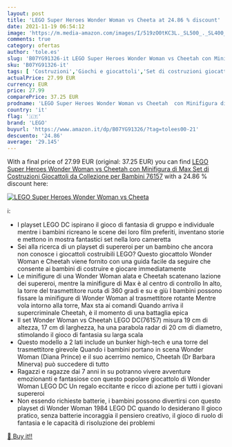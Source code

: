 ```yaml
---
layout: post
title: 'LEGO Super Heroes Wonder Woman vs Cheeta at 24.86 % discount'
date: 2021-11-19 06:54:12
image: 'https://m.media-amazon.com/images/I/519zO0tKC3L._SL500_._SL400_.jpg'
comments: true
category: ofertas
author: 'tole.es'
slug: 'B07YG91326-it LEGO Super Heroes Wonder Woman vs Cheetah con Minifigura...'
sku: 'B07YG91326-it'
tags: [ 'Costruzioni','Giochi e giocattoli','Set di costruzioni giocattolo','lego', ]
actualPrice: 27.99 EUR
currency: EUR
price: 27.99
comparePrice: 37.25 EUR
prodname: 'LEGO Super Heroes Wonder Woman vs Cheetah  con Minifigura di Max  Set di Costruzioni  Giocattoli da Collezione per Bambini  76157'
country: 'it'
flag: '🇮🇹'
brand: 'LEGO'
buyurl: 'https://www.amazon.it/dp/B07YG91326/?tag=tolees00-21'
descuento: '24.86'
average: '29.145'
---
```


With a final price of 27.99 EUR (original: 37.25 EUR) you can find [LEGO Super Heroes Wonder Woman vs Cheetah  con Minifigura di Max  Set di Costruzioni  Giocattoli da Collezione per Bambini  76157](https://www.amazon.it/dp/B07YG91326/?tag=tolees00-21) with a  24.86 % discount here:

[![LEGO Super Heroes Wonder Woman vs Cheeta](https://m.media-amazon.com/images/I/519zO0tKC3L._SL500_._SL400_.jpg)](https://www.amazon.it/dp/B07YG91326/?tag=tolees00-21)

ℹ️:

- I playset LEGO DC ispirano il gioco di fantasia di gruppo e individuale mentre i bambini ricreano le scene dei loro film preferiti, inventano storie e mettono in mostra fantastici set nella loro cameretta
- Sei alla ricerca di un playset di supereroi per un bambino che ancora non conosce i giocattoli costruibili LEGO? Questo giocattolo Wonder Woman e Cheetah viene fornito con una guida facile da seguire che consente ai bambini di costruire e giocare immediatamente
- Le minifigure di una Wonder Woman alata e Cheetah scatenano lazione dei supereroi, mentre la minifigure di Max è al centro di controllo In alto, la torre del trasmettitore ruota di 360 gradi e su e giù I bambini possono fissare la minifigure di Wonder Woman al trasmettitore rotante Mentre vola intorno alla torre, Max sta ai comandi Quando arriva il supercriminale Cheetah, è il momento di una battaglia epica
- Il set Wonder Woman vs Cheetah LEGO DC(76157) misura 19 cm di altezza, 17 cm di larghezza, ha una parabola radar di 20 cm di diametro, stimolando il gioco di fantasia su larga scala
- Questo modello a 2 lati include un bunker high-tech e una torre del trasmettitore girevole Quando i bambini portano in scena Wonder Woman (Diana Prince) e il suo acerrimo nemico, Cheetah (Dr Barbara Minerva) può succedere di tutto
- Ragazzi e ragazze dai 7 anni in su potranno vivere avventure emozionanti e fantasiose con questo popolare giocattolo di Wonder Woman LEGO DC Un regalo eccitante e ricco di azione per tutti i giovani supereroi
- Non essendo richieste batterie, i bambini possono divertirsi con questo playset di Wonder Woman 1984 LEGO DC quando lo desiderano Il gioco pratico, senza batterie incoraggia il pensiero creativo, il gioco di ruolo di fantasia e le capacità di risoluzione dei problemi

[🛒 Buy it!!](https://www.amazon.it/dp/B07YG91326/?tag=tolees00-21)
